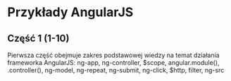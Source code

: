 # Przykłady AngularJS

## Część 1 (1-10)
Pierwsza część obejmuje zakres podstawowej wiedzy na temat działania frameworka AngularJS:
ng-app, ng-controller, $scope, angular.module(), .controller(), ng-model, ng-repeat, ng-submit, ng-click, $http, filter, ng-src